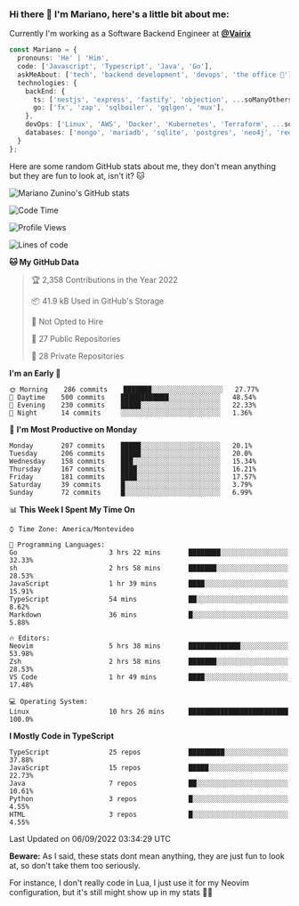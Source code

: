 ### Hi there 👋 I'm Mariano, here's a little bit about me:

Currently I'm working as a Software Backend Engineer at [**@Vairix**](https://vairix.com)

```ts
const Mariano = {
  pronouns: 'He' | 'Him',
  code: ['Javascript', 'Typescript', 'Java', 'Go'],
  askMeAbout: ['tech', 'backend development', 'devops', 'the office 💼'],
  technologies: {
    backEnd: {
      ts: ['nestjs', 'express', 'fastify', 'objection', ...soManyOthersFrameworks],
      go: ['fx', 'zap', 'sqlboiler', 'gqlgen', 'mux'],
    },
    devOps: ['Linux', 'AWS', 'Docker', 'Kubernetes', 'Terraform', ...soManyOthersTools],
    databases: ['mongo', 'mariadb', 'sqlite', 'postgres', 'neo4j', 'redis'],
  }
};
```

Here are some random GitHub stats about me, they don't mean anything but they are fun to look at, isn't it? 🐱

![Mariano Zunino's GitHub stats](https://github-readme-stats.vercel.app/api?username=marianozunino&count_private=true&show_icons=true&theme=radical)

<!--START_SECTION:waka-->
![Code Time](http://img.shields.io/badge/Code%20Time-10%20hrs%2029%20mins-blue)

![Profile Views](http://img.shields.io/badge/Profile%20Views-1-blue)

![Lines of code](https://img.shields.io/badge/From%20Hello%20World%20I%27ve%20Written-358%20Thousand%20lines%20of%20code-blue)

**🐱 My GitHub Data** 

> 🏆 2,358 Contributions in the Year 2022
 > 
> 📦 41.9 kB Used in GitHub's Storage 
 > 
> 🚫 Not Opted to Hire
 > 
> 📜 27 Public Repositories 
 > 
> 🔑 28 Private Repositories  
 > 
**I'm an Early 🐤** 

```text
🌞 Morning    286 commits    ███████░░░░░░░░░░░░░░░░░░   27.77% 
🌆 Daytime    500 commits    ████████████░░░░░░░░░░░░░   48.54% 
🌃 Evening    230 commits    █████░░░░░░░░░░░░░░░░░░░░   22.33% 
🌙 Night      14 commits     ░░░░░░░░░░░░░░░░░░░░░░░░░   1.36%

```
📅 **I'm Most Productive on Monday** 

```text
Monday       207 commits    █████░░░░░░░░░░░░░░░░░░░░   20.1% 
Tuesday      206 commits    █████░░░░░░░░░░░░░░░░░░░░   20.0% 
Wednesday    158 commits    ███░░░░░░░░░░░░░░░░░░░░░░   15.34% 
Thursday     167 commits    ████░░░░░░░░░░░░░░░░░░░░░   16.21% 
Friday       181 commits    ████░░░░░░░░░░░░░░░░░░░░░   17.57% 
Saturday     39 commits     █░░░░░░░░░░░░░░░░░░░░░░░░   3.79% 
Sunday       72 commits     █░░░░░░░░░░░░░░░░░░░░░░░░   6.99%

```


📊 **This Week I Spent My Time On** 

```text
⌚︎ Time Zone: America/Montevideo

💬 Programming Languages: 
Go                       3 hrs 22 mins       ████████░░░░░░░░░░░░░░░░░   32.33% 
sh                       2 hrs 58 mins       ███████░░░░░░░░░░░░░░░░░░   28.53% 
JavaScript               1 hr 39 mins        ████░░░░░░░░░░░░░░░░░░░░░   15.91% 
TypeScript               54 mins             ██░░░░░░░░░░░░░░░░░░░░░░░   8.62% 
Markdown                 36 mins             █░░░░░░░░░░░░░░░░░░░░░░░░   5.88%

🔥 Editors: 
Neovim                   5 hrs 38 mins       █████████████░░░░░░░░░░░░   53.98% 
Zsh                      2 hrs 58 mins       ███████░░░░░░░░░░░░░░░░░░   28.53% 
VS Code                  1 hr 49 mins        ████░░░░░░░░░░░░░░░░░░░░░   17.48%

💻 Operating System: 
Linux                    10 hrs 26 mins      █████████████████████████   100.0%

```

**I Mostly Code in TypeScript** 

```text
TypeScript               25 repos            █████████░░░░░░░░░░░░░░░░   37.88% 
JavaScript               15 repos            █████░░░░░░░░░░░░░░░░░░░░   22.73% 
Java                     7 repos             ██░░░░░░░░░░░░░░░░░░░░░░░   10.61% 
Python                   3 repos             █░░░░░░░░░░░░░░░░░░░░░░░░   4.55% 
HTML                     3 repos             █░░░░░░░░░░░░░░░░░░░░░░░░   4.55%

```



 Last Updated on 06/09/2022 03:34:29 UTC
<!--END_SECTION:waka-->

**Beware:** As I said, these stats dont mean anything, they are just fun to look at, so don't take them too seriously.

For instance, I don't really code in Lua, I just use it for my Neovim configuration, but it's still might show up in my stats 🤷‍♂️
